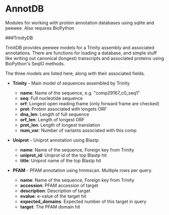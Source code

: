 AnnotDB
===========

Modules for working with protein annotation databases using sqlite and peewee.
Also requires BioPython

###TrinityDB

TrinitDB provides peewee models for a  Trinity assembly and associated 
annotations. There are functions for loading a database, and simple stuff
like writing out canonical (longest) transcripts and associated proteins
using BioPython's SeqIO methods.

The three models are listed here, along with their associated fields.

* **Trinity** - Main model of sequences assembled by Trinity
  * **name**: Name of the sequence, e.g. "comp29167_c0_seq1"
  * **seq**: Full nucleotide sequence
  * **orf**: Longest open reading frame (only forward frame are checked)
  * **prot**: Protein associated with longets ORF
  * **dna\_len**: Length of full sequence
  * **orf\_len**: Length of longest ORF
  * **prot\_len**: Length of longest translation
  * **num\_var**: Number of variants associated with this comp
  

* **Uniprot** - Uniprot annotation using Blastp
  * **name**: Name of the sequence, Foreign key from Trinity
  * **uniprot_id**: Uniprot id of the top Blastp hit
  * **title**: Uniprot name of the top Blastp hit

  
* **PFAM** - PFAM annotation using hmmscan. Multiple rows per query.
  * **name**: Name of the sequence, Foreign key from Trinity
  * **accession**: PFAM accession of target
  * **description**: Description of target
  * **evalue**: e-value of the target hit
  * **expected\_domains**: Expected number of this target in query
  * **target**: The PFAM domain hit
